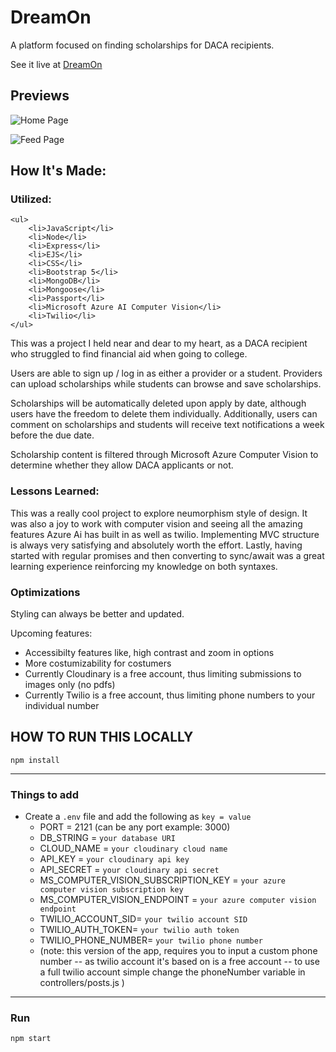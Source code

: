 # DreamOn

<p> A platform focused on finding scholarships for DACA recipients.</p>
<p> See it live at <a href="https://dreamingon.herokuapp.com">DreamOn</a> </p>

## Previews
![Home Page](https://res.cloudinary.com/codechella/image/upload/v1639339487/dreamOn-home_tlhcjr.png)

![Feed Page](https://res.cloudinary.com/codechella/image/upload/v1639339476/dreamon-feed_qbeqaf.png)

## How It's Made:

### Utilized: 
    <ul> 
        <li>JavaScript</li>
        <li>Node</li>
        <li>Express</li>
        <li>EJS</li>
        <li>CSS</li>
        <li>Bootstrap 5</li>
        <li>MongoDB</li>
        <li>Mongoose</li>
        <li>Passport</li>
        <li>Microsoft Azure AI Computer Vision</li>
        <li>Twilio</li>
    </ul>
<p>This was a project I held near and dear to my heart, as a DACA recipient who struggled to find financial aid when going to college.</p> 
<p>Users are able to sign up / log in as either a provider or a student. Providers can upload scholarships while students can browse and save scholarships.<p/>
<p>Scholarships will be automatically deleted upon apply by date, although users have the freedom to delete them individually. Additionally, users can comment on scholarships and students will receive text notifications a week before the due date.<p/>
<p>Scholarship content is filtered through Microsoft Azure Computer Vision to determine whether they allow DACA applicants or not.<p/>




### Lessons Learned:
<p>This was a really cool project to explore neumorphism style of design. It was also a joy to work with computer vision and seeing all the amazing features Azure Ai has built in as well as twilio. Implementing MVC structure is always very satisfying and absolutely worth the effort. Lastly, having started with regular promises and then converting to sync/await was a great learning experience reinforcing my knowledge on both syntaxes.</p>

### Optimizations
<p>Styling can always be better and updated.</p>
<p>Upcoming features: </p>
    <ul> 
        <li>Accessibilty features like, high contrast and zoom in options</li>
        <li>More costumizability for costumers</li>
        <li>Currently Cloudinary is a free account, thus limiting submissions to images only (no pdfs) </li> 
        <li>Currently Twilio is a free account, thus limiting phone numbers to your individual number </li>
    </ul>

## HOW TO RUN THIS LOCALLY

`npm install`

---

### Things to add

- Create a `.env` file and add the following as `key = value`
  - PORT = 2121 (can be any port example: 3000)
  - DB_STRING = `your database URI`
  - CLOUD_NAME = `your cloudinary cloud name`
  - API_KEY = `your cloudinary api key`
  - API_SECRET = `your cloudinary api secret`
  - MS_COMPUTER_VISION_SUBSCRIPTION_KEY = `your azure computer vision subscription key`
  - MS_COMPUTER_VISION_ENDPOINT = `your azure computer vision endpoint`
  - TWILIO_ACCOUNT_SID= `your twilio account SID`
  - TWILIO_AUTH_TOKEN= `your twilio auth token`
  - TWILIO_PHONE_NUMBER= `your twilio phone number`
  - (note: this version of the app, requires you to input a custom phone number -- as twilio account it's based on is a free account -- to use a full twilio account simple change the phoneNumber variable in controllers/posts.js )

---

### Run

`npm start`
